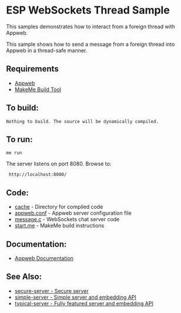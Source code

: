 ESP WebSockets Thread Sample
===

This samples demonstrates how to interact from a foreign thread with Appweb.

This sample shows how to send a message from a foreign thread into Appweb in a
thread-safe manner.

Requirements
---

* [Appweb](https://www.embedthis.com/appweb/download.html)
* [MakeMe Build Tool](https://www.embedthis.com/makeme/download.html)

To build:
---
    Nothing to build. The source will be dynamically compiled.

To run:
---
    me run

The server listens on port 8080. Browse to:

     http://localhost:8080/

Code:
---
* [cache](cache) - Directory for compiled code
* [appweb.conf](appweb.conf) - Appweb server configuration file
* [message.c](chat.c) - WebSockets chat server code
* [start.me](start.me) - MakeMe build instructions

Documentation:
---
* [Appweb Documentation](https://www.embedthis.com/appweb/doc/index.html)

See Also:
---
* [secure-server - Secure server](../secure-server/README.md)
* [simple-server - Simple server and embedding API](../simple-server/README.md)
* [typical-server - Fully featured server and embedding API](../typical-server/README.md)
